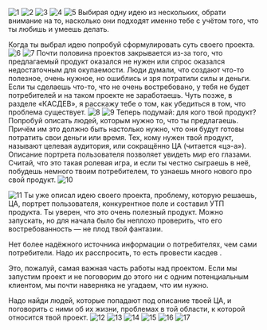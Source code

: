 ﻿



![1](https://user-images.githubusercontent.com/99833055/222140739-f4e62963-ace7-4211-9dde-b9bd4d51d949.png)
![2](https://user-images.githubusercontent.com/99833055/222140769-fe3516a2-4948-428c-a6bc-b4827e522ee0.png)
![3](https://user-images.githubusercontent.com/99833055/222140801-5572acd8-c936-4a8b-9955-4a42aa3908fd.png)
![4](https://user-images.githubusercontent.com/99833055/222140827-6398467a-67b2-4ef3-b4bc-40976e6412cc.png)
![5](https://user-images.githubusercontent.com/99833055/222140851-fe8897de-da8d-4904-99a9-59dfd30c2033.png)
Выбирая одну идею из нескольких, обрати внимание на то, насколько они подходят
именно тебе с учётом того, что ты любишь и умеешь делать.

Когда ты выбрал идею попробуй сформулировать суть своего проекта.
![6](https://user-images.githubusercontent.com/99833055/222140924-8acce7ec-632e-4b4e-bf23-671d848f455d.png)
![7](https://user-images.githubusercontent.com/99833055/222141005-2dc2da31-a228-4ce7-a13b-97b3c5afc259.png)
Почти половина проектов закрывается из-за того, что предлагаемый продукт оказался не нужен или спрос оказался недостаточным для окупаемости. Люди думали, что создают что-то полезное, очень нужное, но ошиблись и зря потратили силы и
деньги. Если ты сделаешь что-то, что не очень востребовано, у тебя не будет потребителей и на таком проекте не заработаешь. Чуть позже, в разделе «КАСДЕВ», я расскажу тебе о том, как убедиться в том, что проблема существует.
![8](https://user-images.githubusercontent.com/99833055/222141073-40b51982-2ef8-499f-b00e-b63c2ad1fff2.png)
![9](https://user-images.githubusercontent.com/99833055/222141096-12a8063a-011b-484e-ab05-049cfe5674c4.png)
Теперь подумай: для кого твой продукт? Попробуй описать людей, которым нужно то, что ты предлагаешь. Причём им это должно быть настолько нужно, что они будут готовы потратить свои деньги или время. Тех, кому нужен твой продукт, называют целевая аудитория, или сокращённо ЦА (читается «цэ-а»).
Описание портрета пользователя позволяет увидеть мир его
глазами. Считай, что это такая ролевая игра, и если ты честно
сыграешь в неё, побудешь немного твоим потребителем, то узнаешь много нового про свой продукт.
![10](https://user-images.githubusercontent.com/99833055/222141120-015e7654-47dd-46f8-a6c7-c35711266090.png)

![11](https://user-images.githubusercontent.com/99833055/222141333-41383e84-2604-4e92-8013-8dd7af821c40.png)
Ты уже описал идею своего проекта, проблему, которую решаешь, ЦА, портрет пользователя, конкурентное поле и составил УТП продукта. Ты уверен, что это очень полезный продукт. Можно запускать, но для начала было бы неплохо проверить, что его
востребованность — не плод твой фантазии. 

Нет более надёжного источника информации о потребителях, чем сами потребители. Надо их расспросить, то есть провести касдев .

Это, пожалуй, самая важная часть работы над проектом. Если мы запустим проект и не поговорим до этого ни с одним потенциальным клиентом, мы почти наверняка не угадаем, что им нужно.

Надо найди людей, которые попадают под описание твоей ЦА, и поговорить с ними об их жизни, проблемах в той области, к которой относится твой проект.
![12](https://user-images.githubusercontent.com/99833055/222141371-dd2cb6c9-f277-4576-9c16-30a8eae5e284.png)
![13](https://user-images.githubusercontent.com/99833055/222141404-c04c491d-6416-407a-90c1-c5eebec99f08.png)
![14](https://user-images.githubusercontent.com/99833055/222141433-84f07506-49bc-4ce8-b69a-a2e11813a268.png)
![15](https://user-images.githubusercontent.com/99833055/222141468-605a13d6-91bf-47b4-9f6b-d7b9b5a888c8.png)
![16](https://user-images.githubusercontent.com/99833055/222141484-5f7cd804-b48f-43f7-b680-aed8552110a6.png)
![17](https://user-images.githubusercontent.com/99833055/222141504-d5b69206-1dfc-4a73-b7d2-207e2dceb170.png)


